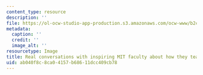 ```yaml
---
content_type: resource
description: ''
file: https://ol-ocw-studio-app-production.s3.amazonaws.com/ocw-www/b2c1e39b133349be99332b11c5640078_chalk-radio.png
metadata:
  caption: ''
  credit: ''
  image_alt: ''
resourcetype: Image
title: Real conversations with inspiring MIT faculty about how they teach.
uid: ab040f8c-8ca0-4157-b686-11dcc409cb78
---
```


